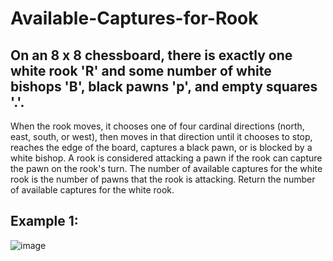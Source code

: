 # Available-Captures-for-Rook
## On an 8 x 8 chessboard, there is exactly one white rook 'R' and some number of white bishops 'B', black pawns 'p', and empty squares '.'.

When the rook moves, it chooses one of four cardinal directions (north, east, south, or west), then moves in that direction until it chooses to stop, reaches the edge of the board, captures a black pawn, or is blocked by a white bishop. A rook is considered attacking a pawn if the rook can capture the pawn on the rook's turn. The number of available captures for the white rook is the number of pawns that the rook is attacking.
Return the number of available captures for the white rook.
## Example 1:
![image](https://user-images.githubusercontent.com/62164797/119373419-07834a00-bcd6-11eb-8c5f-734cfea1ad48.png)

